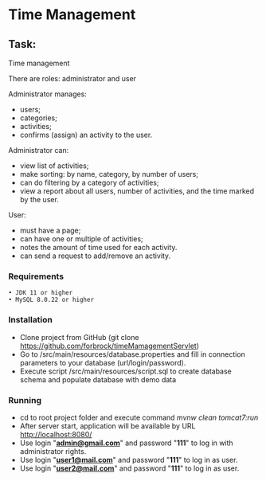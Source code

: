Time Management
=====================

Task:
-----------------------------------

Time management

There are roles: administrator and user

Administrator manages:
- users;
- categories;
- activities;
- confirms (assign) an activity to the user.

Administrator can: 
- view list of activities;
- make sorting: by name, category, by number of users;
- can do filtering by a category of activities;
- view a report about all users, number of activities, and the time marked by the user.

User: 
- must have a page; 
- can have one or multiple of activities;
- notes the amount of time used for each activity.
- can send a request to add/remove an activity.

### Requirements
    • JDK 11 or higher
    • MySQL 8.0.22 or higher
### Installation
* Clone project from GitHub (git clone https://github.com/forbrock/timeMamagementServlet)
* Go to /src/main/resources/database.properties and fill in connection parameters to your database (url/login/password). 
* Execute script /src/main/resources/script.sql to create database schema and populate database with demo data
    
### Running
* cd to root project folder and execute command *mvnw clean tomcat7:run*
* After server start, application will be available by URL [http://localhost:8080/](http://localhost:8080/) 
* Use login "**admin@gmail.com**" and password "**111**" to log in with administrator rights.
* Use login "**user1@mail.com**" and password "**111**" to log in as user.
* Use login "**user2@mail.com**" and password "**111**" to log in as user.